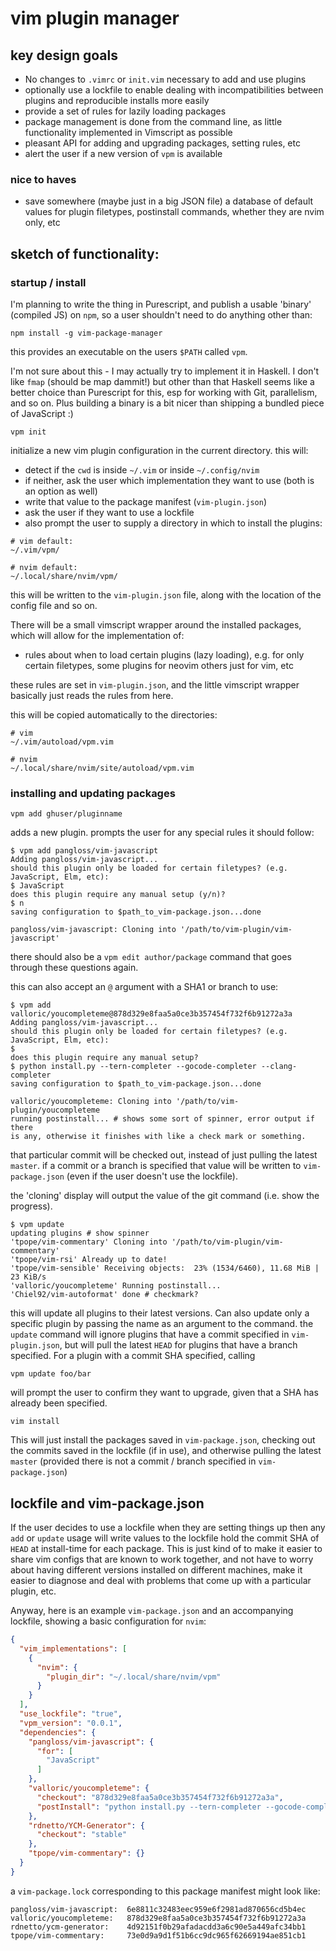# vim plugin manager

## key design goals

- No changes to `.vimrc` or `init.vim` necessary to add and use plugins
- optionally use a lockfile to enable dealing with incompatibilities
  between plugins and reproducible installs more easily
- provide a set of rules for lazily loading packages
- package management is done from the command line, as little
  functionality implemented in Vimscript as possible
- pleasant API for adding and upgrading packages, setting rules, etc
- alert the user if a new version of `vpm` is available

### nice to haves

- save somewhere (maybe just in a big JSON file) a database of default
  values for plugin filetypes, postinstall commands, whether they are nvim
  only, etc

## sketch of functionality:

### startup / install

I'm planning to write the thing in Purescript, and publish a usable
'binary' (compiled JS) on `npm`, so a user shouldn't need to do anything
other than:

```
npm install -g vim-package-manager
```

this provides an executable on the users `$PATH` called `vpm`.

I'm not sure about this - I may actually try to implement it in Haskell.
I don't like `fmap` (should be map dammit!) but other than that Haskell
seems like a better choice than Purescript for this, esp for working with
Git, parallelism, and so on. Plus building a binary is a bit nicer than
shipping a bundled piece of JavaScript :)

```
vpm init
```

initialize a new vim plugin configuration in the current directory. this will:

- detect if the `cwd` is inside `~/.vim` or inside `~/.config/nvim`
- if neither, ask the user which implementation they want to use (both is
  an option as well)
- write that value to the package manifest (`vim-plugin.json`)
- ask the user if they want to use a lockfile
- also prompt the user to supply a directory in which to install the plugins:

```
# vim default:
~/.vim/vpm/

# nvim default:
~/.local/share/nvim/vpm/
```

this will be written to the `vim-plugin.json` file, along with the location of
the config file and so on.

There will be a small vimscript wrapper around the installed packages,
which will allow for the implementation of:

- rules about when to load certain plugins (lazy loading), e.g. for only
  certain filetypes, some plugins for neovim others just for vim, etc

these rules are set in `vim-plugin.json`, and the little vimscript wrapper
basically just reads the rules from here.

this will be copied automatically to the directories:

```
# vim
~/.vim/autoload/vpm.vim

# nvim
~/.local/share/nvim/site/autoload/vpm.vim
```

### installing and updating packages

```
vpm add ghuser/pluginname
```

adds a new plugin. prompts the user for any special rules it should
follow:

```
$ vpm add pangloss/vim-javascript
Adding pangloss/vim-javascript...
should this plugin only be loaded for certain filetypes? (e.g.
JavaScript, Elm, etc):
$ JavaScript
does this plugin require any manual setup (y/n)?
$ n
saving configuration to $path_to_vim-package.json...done

pangloss/vim-javascript: Cloning into '/path/to/vim-plugin/vim-javascript'
```

there should also be a `vpm edit author/package` command that goes through
these questions again.

this can also accept an `@` argument with a SHA1 or branch to use:

```
$ vpm add valloric/youcompleteme@878d329e8faa5a0ce3b357454f732f6b91272a3a
Adding pangloss/vim-javascript...
should this plugin only be loaded for certain filetypes? (e.g.
JavaScript, Elm, etc):
$ 
does this plugin require any manual setup?
$ python install.py --tern-completer --gocode-completer --clang-completer
saving configuration to $path_to_vim-package.json...done

valloric/youcompleteme: Cloning into '/path/to/vim-plugin/youcompleteme
running postinstall... # shows some sort of spinner, error output if there
is any, otherwise it finishes with like a check mark or something.
```

that particular commit will be checked out, instead of just pulling the
latest `master`. if a commit or a branch is specified that value will be
written to `vim-package.json` (even if the user doesn't use the lockfile).

the 'cloning' display will output the value of the git command (i.e. show
the progress).


```
$ vpm update
updating plugins # show spinner
'tpope/vim-commentary' Cloning into '/path/to/vim-plugin/vim-commentary'
'tpope/vim-rsi' Already up to date!
'tpope/vim-sensible' Receiving objects:  23% (1534/6460), 11.68 MiB | 23 KiB/s
'valloric/youcompleteme' Running postinstall...
'Chiel92/vim-autoformat' done # checkmark?
```

this will update all plugins to their latest versions. Can also update
only a specific plugin by passing the name as an argument to the command.
the `update` command will ignore plugins that have a commit specified in
`vim-plugin.json`, but will pull the latest `HEAD` for plugins that have
a branch specified. For a plugin with a commit SHA specified, calling

```
vpm update foo/bar
```

will prompt the user to confirm they want to upgrade, given that a SHA has
already been specified.

```
vim install
```

This will just install the packages saved in `vim-package.json`, checking
out the commits saved in the lockfile (if in use), and otherwise pulling
the latest `master` (provided there is not a commit / branch specified in
`vim-package.json`)

## lockfile and vim-package.json

If the user decides to use a lockfile when they are setting things up then
any `add` or `update` usage will write values to the lockfile hold the
commit SHA of `HEAD` at install-time for each package. This is just kind
of to make it easier to share vim configs that are known to work together,
and not have to worry about having different versions installed on
different machines, make it easier to diagnose and deal with problems that
come up with a particular plugin, etc.

Anyway, here is an example `vim-package.json` and an accompanying
lockfile, showing a basic configuration for `nvim`:

```json
{
  "vim_implementations": [
    {
      "nvim": {
        "plugin_dir": "~/.local/share/nvim/vpm"
      }
    }
  ],
  "use_lockfile": "true",
  "vpm_version": "0.0.1",
  "dependencies": {
    "pangloss/vim-javascript": {
      "for": [
        "JavaScript"
      ]
    },
    "valloric/youcompleteme": {
      "checkout": "878d329e8faa5a0ce3b357454f732f6b91272a3a",
      "postInstall": "python install.py --tern-completer --gocode-completer --clang-completer"
    },
    "rdnetto/YCM-Generator": {
      "checkout": "stable"
    },
    "tpope/vim-commentary": {}
  }
}
```

a `vim-package.lock` corresponding to this package manifest might look
like:

```
pangloss/vim-javascript:  6e8811c32483eec959e6f2981ad870656cd5b4ec
valloric/youcompleteme:   878d329e8faa5a0ce3b357454f732f6b91272a3a
rdnetto/ycm-generator:    4d92151f0b29afadacdd3a6c90e5a449afc34bb1
tpope/vim-commentary:     73e0d9a9d1f51b6cc9dc965f62669194ae851cb1
```
